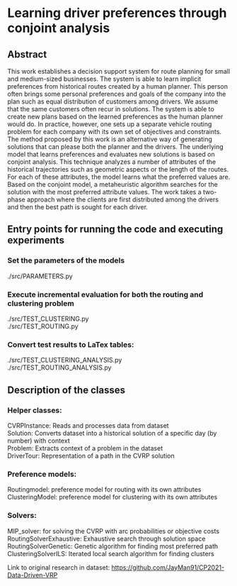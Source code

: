 # Learning driver preferences through conjoint analysis

## Abstract
This work establishes a decision support system for route planning for small and medium-sized businesses. The system is able to learn implicit preferences from historical routes created by a human planner. This person often brings some personal preferences and goals of the company into the plan such as equal distribution of customers among drivers. We assume that the same customers often recur in solutions. The system is able to create new plans based on the learned preferences as the human planner would do. In practice, however, one sets up a separate vehicle routing problem for each company with its own set of objectives and constraints. The method proposed by this work is an alternative way of generating solutions that can please both the planner and the drivers. The underlying model that learns preferences and evaluates new solutions is based on conjoint analysis. This technique analyzes a number of attributes of the historical trajectories such as geometric aspects or the length of the routes. For each of these attributes, the model learns what the preferred values are. Based on the conjoint model, a metaheuristic algorithm searches for the solution with the most preferred attribute values. The work takes a two-phase approach where the clients are first distributed among the drivers and then the best path is sought for each driver.

## Entry points for running the code and executing experiments
### Set the parameters of the models
./src/PARAMETERS.py <br />

### Execute incremental evaluation for both the routing and clustering problem
./src/TEST_CLUSTERING.py <br />
./src/TEST_ROUTING.py <br />

### Convert test results to LaTex tables:
./src/TEST_CLUSTERING_ANALYSIS.py <br />
./src/TEST_ROUTING_ANALYSIS.py <br />

## Description of the classes
### Helper classes:
CVRPInstance: Reads and processes data from dataset <br />
Solution: Converts dataset into a historical solution of a specific day (by number) with context <br />
Problem: Extracts context of a problem in the dataset <br />
DriverTour: Representation of a path in the CVRP solution <br />

### Preference models:
Routingmodel: preference model for routing with its own attributes <br />
ClusteringModel: preference model for clustering with its own attributes <br />

### Solvers: 
MIP_solver: for solving the CVRP with arc probabilities or objective costs <br />
RoutingSolverExhaustive: Exhaustive search through solution space <br />
RoutingSolverGenetic: Genetic algorithm for finding most preferred path <br />
ClusteringSolverILS: Iterated local search algorithm for finding clusters <br />


Link to original research in dataset: https://github.com/JayMan91/CP2021-Data-Driven-VRP

